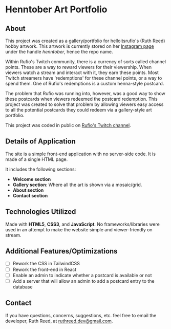 # Henntober Art Portfolio

## About

This project was created as a gallery/portfolio for helloitsrufio's (Ruth Reed) hobby artwork. This artwork is currently stored on her [Instagram page](https://www.instagram.com/henntober/) under the handle *henntober*, hence the repo name.

Within Rufio's Twitch community, there is a currency of sorts called channel points. These are a way to reward viewers for their viewership. When viewers watch a stream and interact with it, they earn these points. Most Twitch streamers have 'redemptions' for these channel points, or a way to spend them. One of Rufio's redemptions is a custom henna-style postcard. 

The problem that Rufio was running into, however, was a good way to show these postcards when viewers redeemed the postcard redemption. This project was created to solve that problem by allowing viewers easy access to all the potential postcards they could redeem via a gallery-style art portfolio.

This project was coded in public on [Rufio's Twitch channel](https://www.twitch.tv/helloitsrufio).

## Details of Application

The site is a simple front-end application with no server-side code. It is made of a single HTML page.

It includes the following sections:
- **Welcome section**
- **Gallery section**: Where all the art is shown via a mosaic/grid.
- **About section**
- **Contact section**

## Technologies Utilized
Made with **HTML5**, **CSS3**, and **JavaScript**. No frameworks/libraries were used in an attempt to make the website simple and viewer-friendly on stream.

## Additional Features/Optimizations
- [ ] Rework the CSS in TailwindCSS
- [ ] Rework the front-end in React
- [ ] Enable an admin to indicate whether a postcard is available or not
- [ ] Add a server that will allow an admin to add a postcard entry to the database

## Contact
If you have questions, concerns, suggestions, etc. feel free to email the developer, Ruth Reed, at [ruthreed.dev@gmail.com](mailto:ruthreed.dev@gmail.com).
